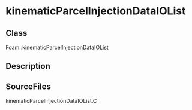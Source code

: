 # kinematicParcelInjectionDataIOList 
## Class
Foam::kinematicParcelInjectionDataIOList

## Description

## SourceFiles
kinematicParcelInjectionDataIOList.C

